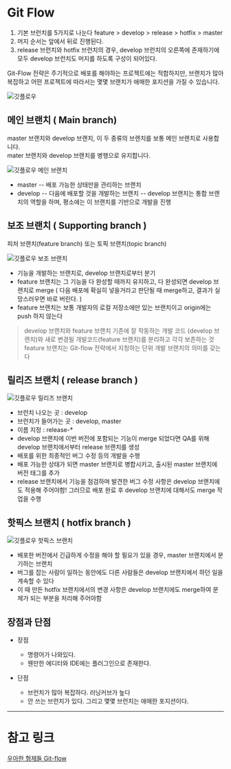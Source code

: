 # Git Flow

1. 기본 브런치를 5가지로 나눈다 feature > develop > release > hotfix > master
2. 머지 순서는 앞에서 뒤로 진행된다.
3. release 브런치와 hotfix 브런치의 경우, develop 브런치의 오른쪽에 존재하기에 모두 develop 브런치도 머지를 하도록 구성이 되어있다.

Git-Flow 전략은 주기적으로 배포를 해야하는 프로젝트에는 적합하지만, 브랜치가 많아 복잡하고 어떤 프로젝트에 따라서는 몇몇 브랜치가 애매한 포지션을 가질 수 있습니다.

![깃플로우](https://user-images.githubusercontent.com/67315288/123093588-d463e000-d466-11eb-9fd4-1093ec41822f.png)

## 메인 브랜치 ( Main branch)

master 브랜치와 develop 브랜치, 이 두 종류의 브랜치를 보통 메인 브랜치로 사용합니다.  
mater 브랜치와 develop 브랜치를 병행으로 유지합니다.

![깃플로우 메인 브랜치](https://user-images.githubusercontent.com/67315288/123093921-3b819480-d467-11eb-808c-c7f7b2e54df7.png)

- master
  -- 배포 가능한 상태만을 관리하는 브랜치
- develop
  -- 다음에 배포할 것을 개발하는 브랜치
  -- develop 브랜치는 통합 브랜치의 역할을 하며, 평소에는 이 브랜치를 기반으로 개발을 진행

## 보조 브랜치 ( Supporting branch )

피처 브랜치(feature branch) 또는 토픽 브랜치(topic branch)

![깃플로우 보조 브랜치](https://user-images.githubusercontent.com/67315288/123094059-6a980600-d467-11eb-9afc-7dde645eedee.png)

- 기능을 개발하는 브랜치로, develop 브랜치로부터 분기
- feature 브랜치는 그 기능을 다 완성할 때까지 유지하고, 다 완성되면 develop 브랜치로 merge ( 다음 배포에 확실히 넣을거라고 판단될 때 merge하고, 결과가 실망스러우면 바로 버린다. )
- feature 브랜치는 보통 개발자의 로컬 저장소에만 있는 브랜치이고 origin에는 push 하지 않는다

> develop 브랜치와 feature 브랜치
> 기존에 잘 작동하는 개발 코드 (develop 브랜치)와 새로 변경될 개발코드(feature 브랜치)를 분리하고 각각 보존하는 것
> feature 브랜치는 Git-flow 전략에서 지칭하는 단위 개발 브랜치의 의미를 갖는다

## 릴리즈 브랜치 ( release branch )

![깃플로우 릴리즈 브랜치](https://user-images.githubusercontent.com/67315288/123094602-06c20d00-d468-11eb-8a12-638a53a90dfa.png)

- 브런치 나오는 곳 : develop
- 브런치가 들어가는 곳 : develop, master
- 이름 지정 : release-\*
- develop 브랜치에 이번 버전에 포함되는 기능이 merge 되었다면 QA를 위해 develop 브랜치에서부터 release 브랜치를 생성
- 배포를 위한 최종적인 버그 수정 등의 개발을 수행
- 배포 가능한 상태가 되면 master 브랜치로 병합시키고, 출시된 master 브랜치에 버전 태그를 추가
- release 브랜치에서 기능을 점검하며 발견한 버그 수정 사항은 develop 브랜치에도 적용해 주어야함! 그러므로 배포 완료 후 develop 브랜치에 대해서도 merge 작업을 수행

## 핫픽스 브랜치 ( hotfix branch )

![깃플로우 핫픽스 브랜치](https://user-images.githubusercontent.com/67315288/123095903-82708980-d469-11eb-8d38-a2dcf31f7895.png)

- 배포한 버전에서 긴급하게 수정을 해야 할 필요가 있을 경우, master 브랜치에서 분기하는 브랜치
- 버그를 잡는 사람이 일하는 동안에도 다른 사람들은 develop 브랜치에서 하던 일을 계속할 수 있다
- 이 때 만든 hotfix 브랜치에서의 변경 사항은 develop 브랜치에도 merge하여 문제가 되는 부분을 처리해 주어야함

## 장점과 단점

- 장점

  - 명령어가 나와있다.
  - 웬만한 에디터와 IDE에는 플러그인으로 존재한다.

- 단점
  - 브런치가 많아 복잡하다. 러닝커브가 높다
  - 안 쓰는 브런치가 있다. 그리고 몇몇 브런치는 애매한 포지션이다.

---

# 참고 링크

[우아한 형제들 Git-flow](https://woowabros.github.io/experience/2017/10/30/baemin-mobile-git-branch-strategy.html)
